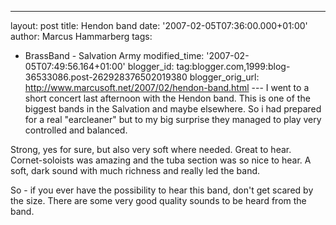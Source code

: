 ---
layout: post
title: Hendon band
date: '2007-02-05T07:36:00.000+01:00'
author: Marcus Hammarberg
tags:
  - BrassBand - Salvation Army
modified_time: '2007-02-05T07:49:56.164+01:00'
blogger_id: tag:blogger.com,1999:blog-36533086.post-262928376502019380
blogger_orig_url: http://www.marcusoft.net/2007/02/hendon-band.html ---
I went to a short concert last afternoon with the Hendon band. This is one of the
biggest bands in the Salvation and maybe elsewhere. So i had prepared
for a real "earcleaner" but to my big <span
id="SPELLING_ERROR_2" class="blsp-spelling-corrected">surprise
they managed to play very controlled and balanced.

Strong, yes for sure, but also very soft where needed. Great to hear.
Cornet-soloists was amazing and the tuba
section was so nice to hear. A soft, dark sound with much richness and
really led the band.

So - if you ever have the possibility to hear this band,
don't get scared by the size. There are some very good quality sounds to
be heard from the band.
